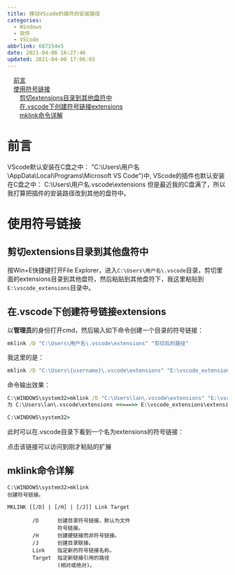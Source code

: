 ```yaml
---
title: 移动VScode的插件的安装路径
categories: 
  - Windows
  - 软件
  - VSCode
abbrlink: 687154e5
date: 2021-04-06 16:27:46
updated: 2021-04-06 17:06:03
---
```

<div id='my_toc'><a href="/blog/687154e5/#前言" class="header_1">前言</a>&nbsp;<br><a href="/blog/687154e5/#使用符号链接" class="header_1">使用符号链接</a>&nbsp;<br><a href="/blog/687154e5/#剪切extensions目录到其他盘符中" class="header_2">剪切extensions目录到其他盘符中</a>&nbsp;<br><a href="/blog/687154e5/#在-vscode下创建符号链接extensions" class="header_2">在.vscode下创建符号链接extensions</a>&nbsp;<br><a href="/blog/687154e5/#mklink命令详解" class="header_2">mklink命令详解</a>&nbsp;<br></div>
<style>.header_1{margin-left: 1em;}.header_2{margin-left: 2em;}.header_3{margin-left: 3em;}.header_4{margin-left: 4em;}.header_5{margin-left: 5em;}.header_6{margin-left: 6em;}</style>
<!--more-->
<script>if (navigator.platform.search('arm')==-1){document.getElementById('my_toc').style.display = 'none';}var e,p = document.getElementsByTagName('p');while (p.length>0) {e = p[0];e.parentElement.removeChild(e);}</script>

<!--end-->
# 前言
VScode默认安装在C盘之中：
"C:\Users\用户名\AppData\Local\Programs\Microsoft VS Code")中,
VScode的插件也默认安装在C盘之中：
C:\Users\用户名\.vscode\extensions
但是最近我的C盘满了，所以我打算把插件的安装路径改到其他的盘符中。
# 使用符号链接
## 剪切extensions目录到其他盘符中
按Win+E快捷键打开File Explorer，进入`C:\Users\用户名\.vscode`目录，剪切里面的extensions目录到其他盘符，然后粘贴到其他盘符下，我这里粘贴到`E:\vscode_extensions`目录中。

## 在.vscode下创建符号链接extensions
以**管理员**的身份打开cmd，然后输入如下命令创建一个目录的符号链接：
```cmd
mklink /D "C:\Users\用户名\.vscode\extensions" "剪切后的路径"
```
我这里的是：
```cmd
mklink /D "C:\Users\{username}\.vscode\extensions" "E:\vscode_extensions\extensions"
```
命令输出效果：
```cmd
C:\WINDOWS\system32>mklink /D "C:\Users\lan\.vscode\extensions" "E:\vscode_extensions\extensions"
为 C:\Users\lan\.vscode\extensions <<===>> E:\vscode_extensions\extensions 创建的符号链接

C:\WINDOWS\system32>
```
此时可以在.vscode目录下看到一个名为extensions的符号链接：


点击该链接可以访问到刚才粘贴的扩展

## mklink命令详解
```
C:\WINDOWS\system32>mklink
创建符号链接。

MKLINK [[/D] | [/H] | [/J]] Link Target

        /D      创建目录符号链接。默认为文件
                符号链接。
        /H      创建硬链接而非符号链接。
        /J      创建目录联接。
        Link    指定新的符号链接名称。
        Target  指定新链接引用的路径
                (相对或绝对)。
```
